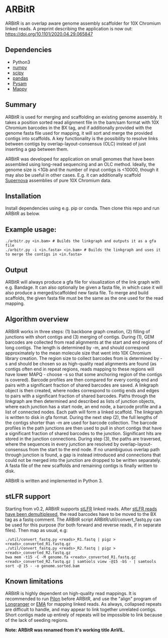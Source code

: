 # ARBitR

ARBitR is an overlap aware genome assembly scaffolder for 10X Chromium linked reads. A preprint describing the application is now out: https://doi.org/10.1101/2020.04.29.065847

## Dependencies
- Python3
- [numpy](https://numpy.org/)
- [scipy](https://www.scipy.org/)
- [pandas](https://pandas.pydata.org/)
- [Pysam](https://pysam.readthedocs.io/en/latest/api.html)
- [Mappy](https://pypi.org/project/mappy/)

## Summary
ARBitR is used for merging and scaffolding an existing genome assembly. It takes a position sorted read alignment file in the bam/sam format with 10X Chromium barcodes in the BX tag, and if additionally provided with the genome fasta file used for mapping, it will sort and merge the provided contigs into scaffolds. A key functionality is the possibility to resolve links between contigs by overlap-layout-consensus (OLC) instead of just inserting a gap between them.

ARBitR was developed for application on small genomes that have been assembled using long-read sequencing and an OLC method. Ideally, the genome size is <1Gb and the number of input contigs is <10000, though it may also be useful in other cases. E.g. it can additionally scaffold [Supernova](https://github.com/10XGenomics/supernova) assemblies of pure 10X Chromium data.

## Installation
Install dependencies using e.g. pip or conda. Then clone this repo and run ARBitR as below.

## Example usage:
```
./arbitr.py <in.bam> # Builds the linkgraph and outputs it as a gfa file
./arbitr.py -i <in.fasta> <in.bam> # Builds the linkgraph and uses it to merge the contigs in <in.fasta>
```

## Output
ARBitR will always produce a gfa file for visualization of the link graph with e.g. Bandage. It can also optionally be given a fasta file, in which case it will also produce a merged/scaffolded new fasta file. To merge and build scaffolds, the given fasta file must be the same as the one used for the read mapping.

## Algorithm overview
ARBitR works in three steps: (1) backbone graph creation, (2) filling of junctions with short contigs and (3) merging of contigs. During (1), GEM barcodes are collected from read alignments at the start and end regions of long contigs. The length is determined by -m, and should correspond approximately to the mean molecule size that went into 10X Chromium library creation. The region size to collect barcodes from is determined by -s and should be chosen so as high-quality read alignments are found (as contigs often end in repeat regions, reads mapping to these regions will have lower MAPQ - choose -s so that some anchoring region of the contigs is covered). Barcode profiles are then compared for every contig end and pairs with a significant fraction of shared barcodes are saved. A linkgraph object is then created, where nodes correspond to contig ends and edges to pairs with a significant fraction of shared barcodes. Paths through the linkgraph are then determined and described as lists of junction objects, where each junction has a start node, an end node, a barcode profile and a list of connected nodes. Each path will form a linked scaffold. The linkgraph is written to disk in gfa format. During the next step (2), the full lengths of the contigs shorter than -m are used for barcode collection. The barcode profiles in the path junctions are then used to pull in short contigs that have a significant fraction of shared barcodes to the junction. Significant hits are stored in the junction connections. During step (3), the paths are traversed, where the sequences in every junction are resolved by overlap-layout-consensus from the start to the end node. If no unambiguous overlap path through junction is found, a gap is instead introduced and connections that could not be merged into the junction are dropped to be written separately. A fasta file of the new scaffolds and remaining contigs is finally written to disk.

ARBitR is written and implemented in Python 3.

## stLFR support
Starting from v0.2, ARBitR supports [stLFR](https://pubmed.ncbi.nlm.nih.gov/30940689/) linked reads. After [stLFR reads have been demultiplexed](https://github.com/stLFR/stLFR_read_demux), the read barcodes have to be moved to the BX tag as a fastq comment. The ARBitR script ARBitR/util/convert_fastq.py can be used for this purpose (for both forward and reverse reads, if in separate files). Then map as usual, e.g:
```
./util/convert_fastq.py <reads>_R1.fastq | pigz > <reads>_converted_R1.fastq.gz
./util/convert_fastq.py <reads>_R2.fastq | pigz > <reads>_converted_R2.fastq.gz
bwa mem -t15 -C -M genome.fa <reads>_converted_R1.fastq.gz <reads>_converted_R2.fastq.gz | samtools view -@15 -bS - | samtools sort -@ 15 - -o genome.sorted.bam
```

## Known limitations
ARBitR is highly dependent on high-quality read mappings. It is recommended to run [Pilon](https://github.com/broadinstitute/pilon) before ARBitR, and use the "align" program of [Longranger](https://github.com/10XGenomics/longranger) or [EMA](https://github.com/arshajii/ema) for mapping linked reads. As always, collapsed repeats are difficult to handle, and may appear to link together unrelated contigs. Short contigs made up entirely of repeats will be impossible to link because of the lack of seeding regions.

**Note: ARBitR was renamed from it's working title AnVIL.**
